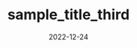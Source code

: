 ---
title:  "sample_title_third"

categories:
  - C

toc: true
toc_sticky: true
 
date: 2022-12-24
last_modified_at: 2022-12-24
---